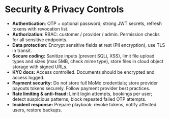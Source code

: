 # Security & Privacy Controls

* **Authentication**: OTP + optional password; strong JWT secrets, refresh tokens with revocation list.
* **Authorization**: RBAC: customer / provider / admin. Permission checks for all sensitive endpoints.
* **Data protection**: Encrypt sensitive fields at rest (PII encryption), use TLS in transit.
* **Secure coding:** Sanitize inputs (prevent SQLi, XSS), limit file upload types and sizes (max 5MB, check mime type), store files in cloud object storage with signed URLs.
* **KYC docs:** Access controlled. Documents should be encrypted and access logged.
* **Payment security:** Do not store full MoMo credentials; store provider payouts tokens securely. Follow payment provider best practices.
* **Rate limiting & anti-fraud:** Limit login attempts, bookings per user; detect suspicious patterns; block repeated failed OTP attempts.
* **Incident response:** Prepare playbook: revoke tokens, notify affected users, restore backups.
